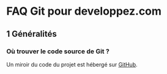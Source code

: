 # FAQ Git pour developpez.com

## 1 Généralités

### Où trouver le code source de Git ?

Un miroir du code du projet est hébergé sur [GitHub](https://github.com/git/git).
